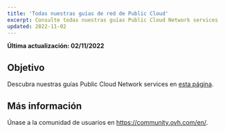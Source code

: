 ```yaml
---
title: 'Todas nuestras guías de red de Public Cloud'
excerpt: Consulte todas nuestras guías Public Cloud Network services
updated: 2022-11-02
---
```


**Última actualización: 02/11/2022**

## Objetivo

Descubra nuestras guías Public Cloud Network services en [esta página](https://docs.ovh.com/es/publiccloud/network-services/).

## Más información

Únase a la comunidad de usuarios en <https://community.ovh.com/en/>.
